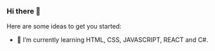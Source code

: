 ### Hi there 👋

Here are some ideas to get you started:

- 🌱 I’m currently learning HTML, CSS, JAVASCRIPT, REACT and C#.
